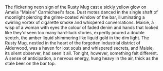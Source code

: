 The flickering neon sign of the Rusty Mug cast a sickly yellow glow on Amelia "Maisie" Carmichael's face.  Dust motes danced in the single shaft of moonlight piercing the grime-coated window of the bar, illuminating a swirling vortex of cigarette smoke and whispered conversations.  Maisie, a wisp of a woman with eyes the colour of faded denim and hands that looked like they'd seen too many hard-luck stories, expertly poured a double scotch, the amber liquid shimmering like liquid gold in the dim light.  The Rusty Mug, nestled in the heart of the forgotten industrial district of Alderwood, was a haven for lost souls and whispered secrets, and Maisie, its silent observer, had seen it all.  Tonight, however, something felt different.  A sense of anticipation, a nervous energy, hung heavy in the air, thick as the stale beer on the bar top.
